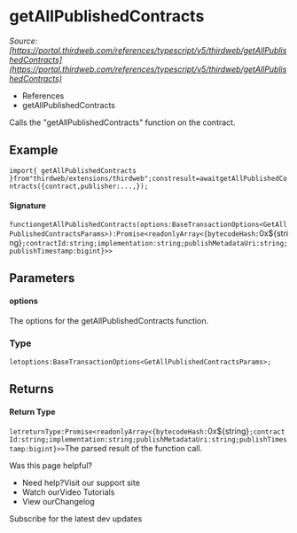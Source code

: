 # getAllPublishedContracts

*Source: [https://portal.thirdweb.com/references/typescript/v5/thirdweb/getAllPublishedContracts](https://portal.thirdweb.com/references/typescript/v5/thirdweb/getAllPublishedContracts)*

* References
* getAllPublishedContracts

Calls the "getAllPublishedContracts" function on the contract.

## Example

`import{ getAllPublishedContracts }from"thirdweb/extensions/thirdweb";constresult=awaitgetAllPublishedContracts({contract,publisher:...,});`
#### Signature

`functiongetAllPublishedContracts(options:BaseTransactionOptions<GetAllPublishedContractsParams>):Promise<readonlyArray<{bytecodeHash:`0x${string}`;contractId:string;implementation:string;publishMetadataUri:string;publishTimestamp:bigint}>>`
## Parameters

#### options

The options for the getAllPublishedContracts function.

### Type

`letoptions:BaseTransactionOptions<GetAllPublishedContractsParams>;`
## Returns

#### Return Type

`letreturnType:Promise<readonlyArray<{bytecodeHash:`0x${string}`;contractId:string;implementation:string;publishMetadataUri:string;publishTimestamp:bigint}>>`The parsed result of the function call.

Was this page helpful?

* Need help?Visit our support site
* Watch ourVideo Tutorials
* View ourChangelog

Subscribe for the latest dev updates

